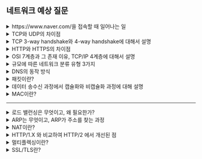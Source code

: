 ## 네트워크 예상 질문

<details>
    <summary>https://www.naver.com/을 접속할 때 일어나는 일</summary>
    </br>
    <img src="./image/네트워크 예상 질문/웹 사이트 접속 순서.png" alt="웹 사이트 접속 순서"> <br>
    [출처:https://velog.io/@yange/%EC%9B%B9-%EC%82%AC%EC%9D%B4%ED%8A%B8%EC%97%90-%EC%A0%91%EC%86%8D%ED%95%98%EB%8A%94-%EA%B3%BC%EC%A0%95%EC%97%90-%EB%8C%80%ED%95%98%EC%97%AC]

    1. 사용자가 브라우저에 URL을 입력 <br>
    2. DNS Lookup을 통해서 도메인에 매칭되는 ip를 찾음
    3. ip주소를 바탕으로 3-way handshake으로 웹 서버와 연결
    4. 클라이언트가 웹 서버에 HTTP 요청을 보냄
    5. 웹 서버는 HTTP 요청을 파싱하여 웹 페이지의 URL 확인
    6. 페이지에 데이터를 담은 HTTP 응답 메시지를 보냄
    7. HTTP 메세지는 웹 데이터로 변환, 웹 브라우저에 의해 출력

</details>

<details>
    <summary>TCP와 UDP의 차이점</summary>
    </br>
    <img src="./image/네트워크%20예상%20질문/Graphic-UDP-Vs-TCP-Diagram.png" alt="TCP vs UDP" /> <br>
    [출처:https://www.wowza.com/blog/udp-vs-tcp]

    TCP는 연결 지향 서비스로 패킷의 순서를 보장, 대신 속도가 느림
    UDP는 비연결 서비스로 신뢰성은 떨어지고 데이터 수신 여부를 확인하지 않지만 속도가 빠름

    TCP는 신뢰성이 중요한 파일 교환 시 사용
    UDP는 실시간성이 중요한 스트리밍에 자주 사용

</details>

<details>
    <summary>TCP 3-way handshake와 4-way handshake에 대해서 설명</summary>
    </br>
    <img src="./image/네트워크 예상 질문/3way 4way.png" alt="left=3way right=4way"> <br>
    [출처:https://m.blog.naver.com/PostView.naver?isHttpsRedirect=true&blogId=bloodsoda&logNo=220986271516]

    TCP 3-way handshake는 가상회선을 수립하는 단계
    클라이언트가 서버에게 SYN(n)을 전송, 서버가 클라이언트에게 ACK(n+1), SYN(m)을 전송
    클라이언트가 서버에게 ACK(m+1)를 다시 전송 후 연결

    TCP 4-way handshake는 TCP 연결을 해제하는 단계
    클라이언트는 서버에게 연결 해제를 통지, 서버가 이를 확인하고 클라이언트에게 이를 받았음을 전송 후 최종적으로 연결 해제
    서버에서 연결 해제를 통지해도 클라이언트에서는 지연 패킷이 도착할 수 있기 때문에 일정 시간을 대기 후 연결 해제

</details>

<details>
    <summary>HTTP와 HTTPS의 차이점</summary>
    </br>
    
    HTTP는 암호화 과정을 거치치 않음
    즉, 중간에 패킷을 가로챌 수 있고, 수정이 가능함

    HTTPS는 암호화 계층을 거쳐서 패킷을 암호화 함

</details>

<details>
    <summary>OSI 7계층과 그 존재 이유, TCP/IP 4계층에 대해서 설명</summary>
    </br>
    <img src="./image/네트워크 예상 질문/osi vs tcp.png" alt="osi vs tcp"> <br>
    [출처:https://www.geeksforgeeks.org/tcp-ip-model/]

    OSI 7계층은 네트워크 통신을 구성하는 요소를 7개의 계층으로 표준화 한 것

    TCP/IP 4계층은 실질적인 통신 과정을 나타냄

</details>

<details>
    <summary>규모에 따른 네트워크 분류 유형 3가지</summary>
    </br>
    <img src="./image/네트워크 예상 질문/lan man wan.png" alt="lan man wan">
    [출처:https://ipcisco.com/lesson/types-of-networks/#google_vignette]

    1. LAN : 같은 건물 혹은 지역을 연결하는 근거리 네트워크. 전송 속도가 빠르고 혼잡도가 낮음
    2. MAN : 대도시 지역을 연결하는 네트워크. 전송 속도는 평균이고 LAN보다는 혼잡도가 높음
    3. WAN : 국가 혹은 대륙에서 운영되는 광역 네트워크. 전송 속도가 느리고 MAN보다는 혼잡도가 높음

</details>

<details>
    <summary>DNS의 동작 방식</summary>
    </br>
    
    DNS는 컴퓨터들이 문자열 도메인을 통해서도 최종 목적지까지 도달할 수 있도록 IP 주소와 도메인을 매핑해놓은 주소 체계

    1. 사용자가 도메인 주소를 입력
    2. 로컬 컴퓨터의 캐시에 해당 도메인의 ip가 저장되어 있는지 확인
        2-1. (캐시 존재 시) 해당 ip 주소로 패킷 전송
    3. Root DNS 서버에 도메인의 ip가 존재하는지 쿼리 전송
    4. Local DNS(기지국 DNS) -> Root DNS(루트 네임서버) -> TLD DNS server(최상위 도메인 서버) -> Authoritative DNS server 순으로 ip 주소 요청
    5. 전달 받은 ip 주소를 캐싱

</details>

<details>
    <summary>패킷이란?</summary>
    </br>
    
    패킷은 컴퓨터 네트워크에서 데이터를 전송하는 데 사용되는 기본 단위

</details>

<details>
    <summary>데이터 송수신 과정에서 캡슐화와 비캡슐화 과정에 대해 설명</summary>
    </br>
    <img src="./image/네트워크 예상 질문/캡슐화 비캡슐화.png" alt="캡슐화 비캡슐화"> <br>
    [출처:https://hyeju-dev.tistory.com/entry/OSI-7%EA%B3%84%EC%B8%B5-%EC%BA%A1%EC%8A%90%ED%99%94-%EB%B9%84%EC%BA%A1%EC%8A%90%ED%99%94-PDU]

    캡슐화는 상위 계층의 헤더와 데이터를 하위 계층의 데이터 부분에 포함시키고 해당 계층의 헤더를 붙여 가는 과정

    비캡슐화는 반대로 하위 계층에서 상위 계층으로 가며 각 계층의 헤더 부분을 제거하는 과정

</details>

<details>
    <summary>MAC이란?</summary>
    </br>
    
    컴퓨터나 노트북는 네트워크에 연결하기 위한 LAN 카드가 존재함
    해당 LAN 카드에는 구별을 위한 식별 번호가 존재함
    MAC 주소는 6바이트로 구성되어 있음

</details>

---

<details>
    <summary>로드 밸런싱은 무엇이고, 왜 필요한가?</summary>
    </br>
    <img src="./image/네트워크 예상 질문/load-balancer.png" alt="load balancing"> <br>
    [출처:https://sslinsights.com/load-balancer-types/]

    로드 밸런싱(L7 스위치)이란 서버가 처리해야 할 업무를 여러 대의 서버로 나누어 분산시켜주는 작업을 의미

    한 서버에 너무 많은 트래픽이 몰리게 되면 서비스에 문제가 될 수 있기 때문에

</details>

<details>
    <summary>ARP는 무엇이고, ARP가 주소를 찾는 과정</summary>
    </br>
    <img src="./image/네트워크 예상 질문/ARP.png" alt="ARP"> <br>
    [출처:https://halinstudy.tistory.com/67]

    ARP(Address Resolution Protocol)는 ip주소로부터 MAC 주소를 구하는 프로토콜

    ARP가 주소를 찾는 과정
    1. 주소를 찾으려는 장치가 ip 주소가 담긴 ARP Request 브로드캐스트를 보냄
    2. 해당 주소가 맞는 장치가 ARP reply 유니캐스트를 통해 MAC 주소를 반환
    3. ip 주소에 맞는 MAC 주소 발견

    * 브로드캐스트란?
    송신 호스트가 전송한 데이터가 네트워크에 연결된 모든 호스트에 전송되는 방식

    * 유니캐스트란?
    고유 주소로 식별된 하나의 네트워크 목적지에 1:1로 데이터를 전송하는 방식

</details>

<details>
    <summary>NAT이란?</summary>
    </br>
    <img src="./image/네트워크 예상 질문/nat1.png" alt=NAT> <br>
    [출처:https://kejdev.github.io/etc/2024/03/11/NAT%28NetworkAddressTranslation%29.html]

    NAT(Network Address Translation)이란 패킷이 라우팅 장치를 통해 전송되는 동안 패킷의 IP 주소 정보를 수정하여 IP 주소를 다른 주소로 매핑하는 방법
    NAT 장치를 통해 사설 IP를 공인 IP로 변환하거나 공인 IP를 사설 IP로 변환하는 데 쓰임

</details>

<details>
    <summary>HTTP/1.X 와 비교하여 HTTP/2 에서 개선된 점</summary>
    </br>
    
    HTTP/2는 HTTP/1.X 보다 지연 시간을 줄이고 응답 시가능ㄹ 더 빠르게 할 수 있으며 멀티 플렉싱, 헤더 압축, 서버 푸시, 요청의 우선순위 처리를 지원하는 프로토콜

</details>

<details>
    <summary>멀티플렉싱이란?</summary>
    </br>
    
    멀티 플렉싱이란 하나의 TCP 커넥션으로 동시에 여러 개의 스트림을 응답 순서에 상관 없이 주고 받는 것

    * 스트림이란?
    시간이 지남에 따라 사용할 수 있게 되는 일련의 데이터 요소를 가리키는 데이터 흐름

</details>

<details>
    <summary>SSL/TLS란?</summary>
    </br>
    
    SSL/TLS란 전송 계층에서 제공하는 프로토콜로, 클라이언트와 서버가 통신할 때 SSL/TLS를 통해 제 3자가 메세지를 도청하거나 변조하지 못하도록 함

    SSL/TLS는 보안 세션을 기반으로 데이터를 암호화하며 보안 세션이 만들어질 때 인증 메커니즘, 키 교환 암호화 알고리즘, 해싱 알고리즘이 사용됨

</details>
